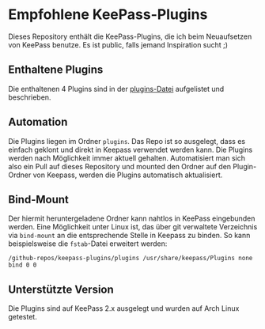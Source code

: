 # Empfohlene KeePass-Plugins
Dieses Repository enthält die KeePass-Plugins, die ich beim Neuaufsetzen von KeePass benutze.
Es ist public, falls jemand Inspiration sucht ;)

## Enthaltene Plugins
Die enthaltenen 4 Plugins sind in der [plugins-Datei](plugins.md) aufgelistet und beschrieben.

## Automation
Die Plugins liegen im Ordner `plugins`.
Das Repo ist so ausgelegt, dass es einfach geklont und direkt in Keepass verwendet werden kann.
Die Plugins werden nach Möglichkeit immer aktuell gehalten.
Automatisiert man sich also ein Pull auf dieses Repository und mounted den Ordner auf den Plugin-Ordner von Keepass, werden die Plugins automatisch aktualisiert.

## Bind-Mount
Der hiermit heruntergeladene Ordner kann nahtlos in KeePass eingebunden werden.
Eine Möglichkeit unter Linux ist, das über git verwaltete Verzeichnis via `bind-mount` an die entsprechende Stelle in Keepass zu binden.
So kann beispielsweise die `fstab`-Datei erweitert werden:

```fstab
/github-repos/keepass-plugins/plugins /usr/share/keepass/Plugins none bind 0 0
```

## Unterstützte Version
Die Plugins sind auf KeePass 2.x ausgelegt und wurden auf Arch Linux getestet.